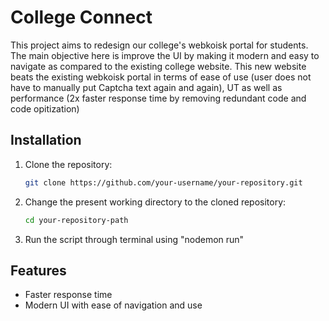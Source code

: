 # College Connect

This project aims to redesign our college's webkoisk portal for students. The main objective here is improve the UI by making it modern and easy to navigate as compared to the existing college website. This new website beats the existing webkoisk portal in terms of ease of use (user does not have to manually put Captcha text again and again), UT as well as performance (2x faster response time by removing redundant code and code opitization)

## Installation

1. Clone the repository:
   ```bash
   git clone https://github.com/your-username/your-repository.git
   ```
2. Change the present working directory to the cloned repository:
   ```bash
   cd your-repository-path
   ```
3. Run the script through terminal using "nodemon run"
   
## Features

- Faster response time
- Modern UI with ease of navigation and use 
